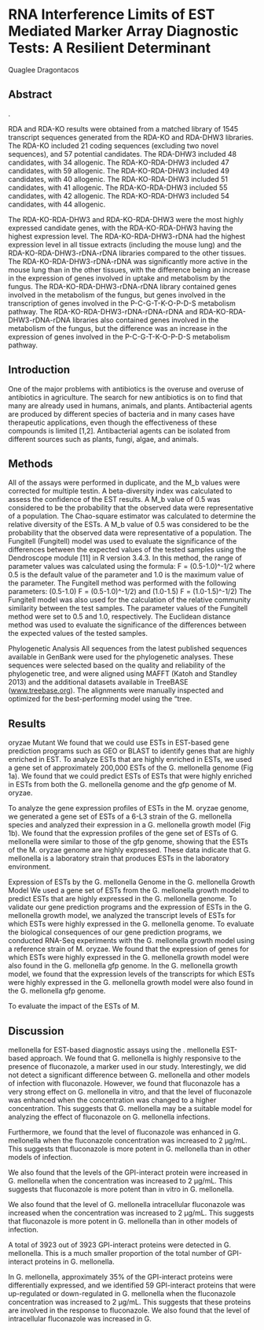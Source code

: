 # RNA Interference Limits of EST Mediated Marker Array Diagnostic Tests: A Resilient Determinant
Quaglee Dragontacos


## Abstract
.

RDA and RDA-KO results were obtained from a matched library of 1545 transcript sequences generated from the RDA-KO and RDA-DHW3 libraries. The RDA-KO included 21 coding sequences (excluding two novel sequences), and 57 potential candidates. The RDA-DHW3 included 48 candidates, with 34 allogenic. The RDA-KO-RDA-DHW3 included 47 candidates, with 59 allogenic. The RDA-KO-RDA-DHW3 included 49 candidates, with 40 allogenic. The RDA-KO-RDA-DHW3 included 51 candidates, with 41 allogenic. The RDA-KO-RDA-DHW3 included 55 candidates, with 42 allogenic. The RDA-KO-RDA-DHW3 included 54 candidates, with 44 allogenic.

The RDA-KO-RDA-DHW3 and RDA-KO-RDA-DHW3 were the most highly expressed candidate genes, with the RDA-KO-RDA-DHW3 having the highest expression level. The RDA-KO-RDA-DHW3-rDNA had the highest expression level in all tissue extracts (including the mouse lung) and the RDA-KO-RDA-DHW3-rDNA-rDNA libraries compared to the other tissues. The RDA-KO-RDA-DHW3-rDNA-rDNA was significantly more active in the mouse lung than in the other tissues, with the difference being an increase in the expression of genes involved in uptake and metabolism by the fungus. The RDA-KO-RDA-DHW3-rDNA-rDNA library contained genes involved in the metabolism of the fungus, but genes involved in the transcription of genes involved in the P-C-G-T-K-O-P-D-S metabolism pathway. The RDA-KO-RDA-DHW3-rDNA-rDNA-rDNA and RDA-KO-RDA-DHW3-rDNA-rDNA libraries also contained genes involved in the metabolism of the fungus, but the difference was an increase in the expression of genes involved in the P-C-G-T-K-O-P-D-S metabolism pathway.


## Introduction
One of the major problems with antibiotics is the overuse and overuse of antibiotics in agriculture. The search for new antibiotics is on to find that many are already used in humans, animals, and plants. Antibacterial agents are produced by different species of bacteria and in many cases have therapeutic applications, even though the effectiveness of these compounds is limited [1,2]. Antibacterial agents can be isolated from different sources such as plants, fungi, algae, and animals.


## Methods
All of the assays were performed in duplicate, and the M_b values were corrected for multiple testin. A beta-diversity index was calculated to assess the confidence of the EST results. A M_b value of 0.5 was considered to be the probability that the observed data were representative of a population. The Chao-square estimator was calculated to determine the relative diversity of the ESTs. A M_b value of 0.5 was considered to be the probability that the observed data were representative of a population. The Fungitell (Fungitell) model was used to evaluate the significance of the differences between the expected values of the tested samples using the Dendroscope module [11] in R version 3.4.3. In this method, the range of parameter values was calculated using the formula: F = (0.5-1.0)^-1/2 where 0.5 is the default value of the parameter and 1.0 is the maximum value of the parameter. The Fungitell method was performed with the following parameters: (0.5-1.0) F = (0.5-1.0)^-1/2) and (1.0-1.5) F = (1.0-1.5)^-1/2) The Fungitell model was also used for the calculation of the relative community similarity between the test samples. The parameter values of the Fungitell method were set to 0.5 and 1.0, respectively. The Euclidean distance method was used to evaluate the significance of the differences between the expected values of the tested samples.

Phylogenetic Analysis
All sequences from the latest published sequences available in GenBank were used for the phylogenetic analyses. These sequences were selected based on the quality and reliability of the phylogenetic tree, and were aligned using MAFFT (Katoh and Standley 2013) and the additional datasets available in TreeBASE (www.treebase.org). The alignments were manually inspected and optimized for the best-performing model using the “tree.


## Results
oryzae Mutant
We found that we could use ESTs in EST-based gene prediction programs such as GEO or BLAST to identify genes that are highly enriched in EST. To analyze ESTs that are highly enriched in ESTs, we used a gene set of approximately 200,000 ESTs of the G. mellonella genome (Fig 1a). We found that we could predict ESTs of ESTs that were highly enriched in ESTs from both the G. mellonella genome and the gfp genome of M. oryzae.

To analyze the gene expression profiles of ESTs in the M. oryzae genome, we generated a gene set of ESTs of a 6-L3 strain of the G. mellonella species and analyzed their expression in a G. mellonella growth model (Fig 1b). We found that the expression profiles of the gene set of ESTs of G. mellonella were similar to those of the gfp genome, showing that the ESTs of the M. oryzae genome are highly expressed. These data indicate that G. mellonella is a laboratory strain that produces ESTs in the laboratory environment.

Expression of ESTs by the G. mellonella Genome in the G. mellonella Growth Model
We used a gene set of ESTs from the G. mellonella growth model to predict ESTs that are highly expressed in the G. mellonella genome. To validate our gene prediction programs and the expression of ESTs in the G. mellonella growth model, we analyzed the transcript levels of ESTs for which ESTs were highly expressed in the G. mellonella genome. To evaluate the biological consequences of our gene prediction programs, we conducted RNA-Seq experiments with the G. mellonella growth model using a reference strain of M. oryzae. We found that the expression of genes for which ESTs were highly expressed in the G. mellonella growth model were also found in the G. mellonella gfp genome. In the G. mellonella growth model, we found that the expression levels of the transcripts for which ESTs were highly expressed in the G. mellonella growth model were also found in the G. mellonella gfp genome.

To evaluate the impact of the ESTs of M.


## Discussion
mellonella for EST-based diagnostic assays using the . mellonella EST-based approach. We found that G. mellonella is highly responsive to the presence of fluconazole, a marker used in our study. Interestingly, we did not detect a significant difference between G. mellonella and other models of infection with fluconazole. However, we found that fluconazole has a very strong effect on G. mellonella in vitro, and that the level of fluconazole was enhanced when the concentration was changed to a higher concentration. This suggests that G. mellonella may be a suitable model for analyzing the effect of fluconazole on G. mellonella infections.

Furthermore, we found that the level of fluconazole was enhanced in G. mellonella when the fluconazole concentration was increased to 2 µg/mL. This suggests that fluconazole is more potent in G. mellonella than in other models of infection.

We also found that the levels of the GPI-interact protein were increased in G. mellonella when the concentration was increased to 2 µg/mL. This suggests that fluconazole is more potent than in vitro in G. mellonella.

We also found that the level of G. mellonella intracellular fluconazole was increased when the concentration was increased to 2 µg/mL. This suggests that fluconazole is more potent in G. mellonella than in other models of infection.

A total of 3923 out of 3923 GPI-interact proteins were detected in G. mellonella. This is a much smaller proportion of the total number of GPI-interact proteins in G. mellonella.

In G. mellonella, approximately 35% of the GPI-interact proteins were differentially expressed, and we identified 59 GPI-interact proteins that were up-regulated or down-regulated in G. mellonella when the fluconazole concentration was increased to 2 µg/mL. This suggests that these proteins are involved in the response to fluconazole. We also found that the level of intracellular fluconazole was increased in G.
